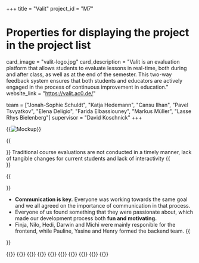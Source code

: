 +++
title = "Valit"
project_id = "M7"

# Properties for displaying the project in the project list
card_image = "valit-logo.jpg"
card_description = "Valit is an evaluation platform that allows students to evaluate lessons in real-time, both during and after class, as well as at the end of the semester. This two-way feedback system ensures that both students and educators are actively engaged in the process of continuous improvement in education." 
website_link = "https://valit.ac0.de/"


team = ["Jonah-Sophie Schuldt", "Katja Hedemann", "Cansu Ilhan", "Pavel Tsvyatkov", "Elena Deligio", "Farida Elbassiouney", "Markus Müller", "Lasse Rhys Bielenberg"]
supervisor = "David Koschnick"
+++


{{<image src="valit-header.png" alt="Mockup" >}}


{{<section title="Our Goal">}}
 Traditional course evaluations are not conducted in a timely manner, lack of tangible changes for current students and lack of interactivity
{{</section>}}

{{<section title="The Team">}}
- **Communication is key.** Everyone was working towards the same goal and we all agreed on the importance of communication in that process.
- Everyone of us found something that they were passionate about, which made our development process both **fun and motivating.**
- Finja, Nilo, Hedi, Darwin and Michi were mainly responible for the frontend, while Pauline, Yasine and Henry formed the backend team.
{{</section >}}

{{<gallery>}}
{{<team-member image="finja.png" name="Finja">}}
{{<team-member image="pauline.png" name="Pauline">}}
{{<team-member image="nilo.png" name="Nilo">}}
{{<team-member image="darwin.png" name="Darwin">}}
{{<team-member image="hedi.png" name="Hedi">}}
{{<team-member image="yasin.png" name="Yasine">}}
{{<team-member image="michi.png" name="Michael">}}
{{<team-member image="henry.png" name="Henry">}}
{{</gallery>}}
